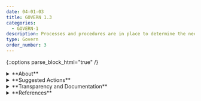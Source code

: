 ```yaml
---
date: 04-01-03
title: GOVERN 1.3
categories:
  - GOVERN-1
description: Processes and procedures are in place to determine the needed level of risk management activities based on the organization's risk tolerance.
type: Govern
order_number: 3
---
```

{::options parse_block_html="true" /}


<details>
<summary markdown="span">**About**</summary>
<br>
Risk management resources are finite in any organization. Adequate AI governance policies delineate the mapping, measurement, and prioritization of risks to allocate resources toward the most material issues for an AI system to ensure effective risk management. Policies may specify systematic processes for assigning mapped and measured risks to standardized risk scales. 

AI risk tolerances  range from negligible to critical – from, respectively, almost no risk to risks that can result in irredeemable human, reputational, financial, or environmental losses. Risk tolerance rating policies consider different sources of risk, (e.g., financial, operational, safety and wellbeing, business, reputational, or model risks). A typical risk measurement approach entails the multiplication, or qualitative combination, of measured or estimated impact and likelihood of impacts into a risk score (risk ≈ impact x likelihood). This score is then placed on a risk scale. Scales for risk may be qualitative, such as red-amber-green (RAG), or may entail simulations or econometric approaches. Impact assessments are a common tool for understanding the severity of mapped risks. In the most fulsome AI risk management approaches, all models are assigned to a risk level.  

</details>

<details>
<summary markdown="span">**Suggested Actions**</summary>
- Establish policies to define mechanisms for measuring or understanding an AI system’s potential impacts, e.g., via regular impact assessments at key stages in the AI lifecycle, connected to system impacts and frequency of system updates.
- Establish policies to define mechanisms for measuring or understanding the likelihood of an AI system’s impacts and their magnitude at key stages in the AI lifecycle. 
- Establish policies that define assessment scales for measuring potential AI system impact. Scales may be qualitative, such as red-amber-green (RAG), or may entail simulations or econometric approaches. 
- Establish policies for assigning an overall risk measurement approach for an AI system, or its important components, e.g., via multiplication or combination of a mapped risk’s impact and likelihood (risk ≈ impact x likelihood).
- Establish policies to assign models to uniform risk scales that are valid across the organization’s AI portfolio (e.g. documentation templates), and acknowledge risk tolerance and risk levels may change over the lifecycle of an AI system. 

</details>

<details>
<summary markdown="span">**Transparency and Documentation**</summary>
<br>
**Organizations can document the following:**
- What metrics has the entity developed to measure performance of the AI system and the system’s components? To what extent do the metrics provide accurate and useful measure of performance?
- What policies has the entity developed to ensure the use of the AI system is consistent with its stated values and principles?
- What assessments has the entity conducted on data security and privacy impacts associated with the AI system?
To what extent does the system/entity consistently measure progress towards stated goals and objectives?

**AI Transparency Resources:**
- GAO-21-519SP: AI Accountability Framework for Federal Agencies & Other Entities. [URL](https://www.gao.gov/products/gao-21-519sp)

</details>

<details>
<summary markdown="span">**References**</summary>
<br>
Board of Governors of the Federal Reserve System. SR 11-7: Guidance on Model Risk Management. (April 4, 2011). [URL](https://www.federalreserve.gov/supervisionreg/srletters/sr1107.htm)

The Office of the Comptroller of the Currency. Enterprise Risk Appetite Statement. (Nov. 20, 2019). [URL](https://www.occ.treas.gov/publications-and-resources/publications/banker-education/files/pub-risk-appetite-statement.pdf)

Brenda Boultwood, How to Develop an Enterprise Risk-Rating Approach (Aug. 26, 2021). Global Association of Risk Professionals (garp.org). Accessed Jan. 4, 2023. [URL](https://www.garp.org/risk-intelligence/culture-governance/how-to-develop-an-enterprise-risk-rating-approach)

GAO-17-63: Enterprise Risk Management: Selected Agencies’ Experiences Illustrate Good Practices in Managing Risk. [URL](https://www.gao.gov/assets/gao-17-63.pdf)

</details>
